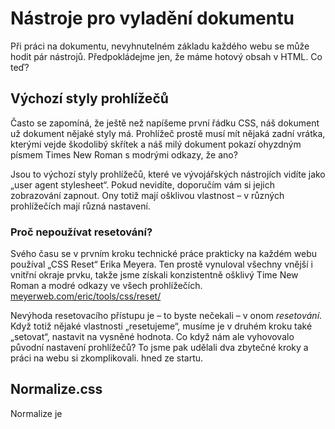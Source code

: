 # Nástroje pro vyladění dokumentu

Při práci na dokumentu, nevyhnutelném základu každého webu se může hodit pár nástrojů. Předpokládejme jen, že máme hotový obsah v HTML. Co teď?

## Výchozí styly prohlížečů

Často se zapomíná, že ještě než napíšeme první řádku CSS, náš dokument už dokument nějaké styly má. Prohlížeč prostě musí mít nějaká zadní vrátka, kterými vejde škodolibý skřítek a náš milý dokument pokazí ohyzdným písmem Times New Roman s modrými odkazy, že ano? 

Jsou to výchozí styly prohlížečů, které ve vývojářských nástrojích vidíte jako „user agent stylesheet“. Pokud nevidíte, doporučím vám si jejich zobrazování zapnout. Ony totiž mají ošklivou vlastnost – v různých prohlížečích mají různá nastavení. 

### Proč nepoužívat resetování?

Svého času se v prvním kroku technické práce prakticky na každém webu používal „CSS Reset“ Erika Meyera. Ten prostě vynuloval všechny vnější i vnitřní okraje prvku, takže jsme získali konzistentně ošklivý Time New Roman a modré odkazy ve všech prohlížečích. [meyerweb.com/eric/tools/css/reset/](http://meyerweb.com/eric/tools/css/reset/)

Nevýhoda resetovacího přístupu je – to byste nečekali – v onom *resetování*. Když totiž nějaké vlastnosti „resetujeme“, musíme je v druhém kroku také „setovat“, nastavit na vysněné hodnota. Co když nám ale vyhovovalo původní nastavení prohlížečů? To jsme pak udělali dva zbytečné kroky a práci na webu si zkomplikovali. hned ze startu.

## Normalize.css

Normalize je 

